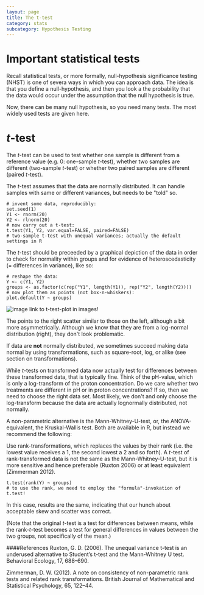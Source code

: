 ```yaml
---
layout: page
title: The t-test
category: stats
subcategory: Hypothesis Testing
---
```


Important statistical tests
===

Recall statistical tests, or more formally, null-hypothesis significance testing (NHST) is one of severa ways in which you can approach data. The idea is that you define a null-hypothesis, and then you look a the probability that the data would occur under the assumption that the null hypothesis is true.

Now, there can be many null hypothesis, so you need many tests. The most widely used tests are given here.



# *t*-test
The *t*-test can be used to test whether one sample is different from a reference value (e.g. 0: one-sample *t*-test), whether two samples are different (two-sample *t*-test) or whether two paired samples are different (paired *t*-test).

The *t*-test assumes that the data are normally distributed. It can handle samples with same or different variances, but needs to be "told" so. 

```
# invent some data, reproducibly:
set.seed(1)
Y1 <- rnorm(20)
Y2 <- rlnorm(20)
# now carry out a t-test:
t.test(Y1, Y2, var.equal=FALSE, paired=FALSE)
# two-sample t-test with unequal variances; actually the default settings in R
```
The *t*-test should be preceeded by a graphical depiction of the data in order to check for normality within groups and for evidence of heteroscedasticity (= differences in variance), like so:

```
# reshape the data:
Y <- c(Y1, Y2)
groups <- as.factor(c(rep("Y1", length(Y1)), rep("Y2", length(Y2))))
# now plot them as points (not box-n-whiskers):
plot.default(Y ~ groups)
```

![image](http://t-test-plot) link to t-test-plot in images!

The points to the right scatter similar to those on the left, although a bit more asymmetrically. Although we know that they are from a log-normal distribution (right), they don't look problematic.

If data are **not** normally distributed, we sometimes succeed making data normal by using transformations, such as square-root, log, or alike (see section on transformations).

While *t*-tests on transformed data now actually test for differences between these transformed data, that is typically fine. Think of the pH-value, which is only a log-transform of the proton concentration. Do we care whether two treatments are different in pH or in proton concentrations? If so, then we need to choose the right data set. Most likely, we don't and only choose the log-transform because the data are actually lognormally distributed, not normally.

A non-parametric alternative is the Mann-Whitney-U-test, or, the ANOVA-equivalent, the Kruskal-Wallis test. Both are available in R, but instead we recommend the following:

Use rank-transformations, which replaces the values by their rank (i.e. the lowest value receives a 1, the second lowest a 2 and so forth). A *t*-test of rank-transformed data is not the same as the Mann-Whitney-U-test, but it is more sensitive and hence preferable (Ruxton 2006) or at least equivalent (Zimmerman 2012).

```
t.test(rank(Y) ~ groups)
# to use the rank, we need to employ the "formula"-invokation of t.test!
```
In this case, results are the same, indicating that our hunch about acceptable skew and scatter was correct.

(Note that the original *t*-test is a test for differences between means, while the rank-*t*-test becomes a test for general differences in values between the two groups, not specifically of the mean.)

####References
Ruxton, G. D. (2006). The unequal variance t-test is an underused alternative to Student’s t-test and the Mann-Whitney U test. Behavioral Ecology, 17, 688–690.

Zimmerman, D. W. (2012). A note on consistency of non-parametric rank tests and related rank transformations. British Journal of Mathematical and Statistical Psychology, 65, 122–44.
